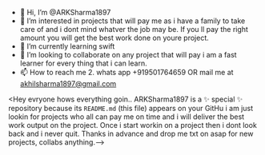 - 👋 Hi, I’m @ARKSharma1897
- 👀 I’m interested in projects that will pay me as i have a family to take care of and i dont mind whatver the job may be. If you ll pay the right amount you will get the best work done on youre project. 
- 🌱 I’m currently learning swift
- 💞️ I’m looking to collaborate on any project that will pay i am a fast learner for every thing that i can learn.
- 📫 How to reach me 2. whats app +919501764659   OR mail me at akhilsharma1897@gmail.com

<Hey evryone hows everything goin..
ARKSharma1897 is a ✨ special ✨ repository because its `README.md` (this file) appears on your GitHu
i am just lookin for projects who all can pay me on time and i will deliver the best work output on the project. Once i start workin on a project then i dont look back and i never quit. Thanks in advance and drop me txt on asap for new projects, collabs anything.-->
